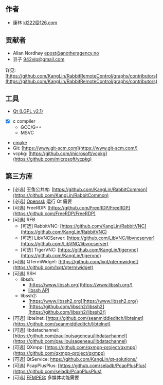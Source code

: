 ## 作者

- 康林 <kl222@126.com>

## 贡献者
- Allan Nordhøy <epost@anotheragency.no>
- 豆子 <942vip@gmail.com>

详见: [https://github.com/KangLin/RabbitRemoteControl/graphs/contributors](https://github.com/KangLin/RabbitRemoteControl/graphs/contributors)

## 工具

- [Qt (LGPL v2.1)](http://qt.io/)  
- [x] c compiler
  + GCC/G++
  + MSVC
- [cmake](https://cmake.org/)
- Git: [https://www.git-scm.com](https://www.git-scm.com/)
- vcpkg: [https://github.com/microsoft/vcpkg](https://github.com/microsoft/vcpkg)

## 第三方库

- [必选] 玉兔公共库: [https://github.com/KangLin/RabbitCommon](https://github.com/KangLin/RabbitCommon)
- [必选] [Openssl:](https://github.com/openssl/openssl) 运行 Qt 需要
- [可选] FreeRDP: [https://github.com/FreeRDP/FreeRDP](https://github.com/FreeRDP/FreeRDP)
- [可选] RFB
  + [可选] RabbitVNC: [https://github.com/KangLin/RabbitVNC](https://github.com/KangLin/RabbitVNC)
  + [可选] LibVNCServer: [https://github.com/LibVNC/libvncserver](https://github.com/LibVNC/libvncserver)
  + [可选] TigerVNC: [https://github.com/KangLin/tigervnc](https://github.com/KangLin/tigervnc)
- [可选] QTermWidget: [https://github.com/lxqt/qtermwidget](https://github.com/lxqt/qtermwidget)
- [可选] SSH
  + libssh: 
    - [https://www.libssh.org](https://www.libssh.org/)
    - [libssh API](https://api.libssh.org/stable/index.html)
  + libssh2:
    - [https://www.libssh2.org](https://www.libssh2.org/)
    - [https://github.com/libssh2/libssh2](https://github.com/libssh2/libssh2/)
- [可选] libtelnet: [https://github.com/seanmiddleditch/libtelnet](https://github.com/seanmiddleditch/libtelnet)
- [可选] libdatachannel: [https://github.com/paullouisageneau/libdatachannel](https://github.com/paullouisageneau/libdatachannel)
- [可选] QXmpp: [https://github.com/qxmpp-project/qxmpp](https://github.com/qxmpp-project/qxmpp)
- [可选] QtService: https://github.com/KangLin/qt-solutions/
- [可选] PcapPlusPlus: [https://github.com/seladb/PcapPlusPlus](https://github.com/seladb/PcapPlusPlus)
- [可选] [FFMPEG:](https://ffmpeg.org/) 多媒体功能需要
